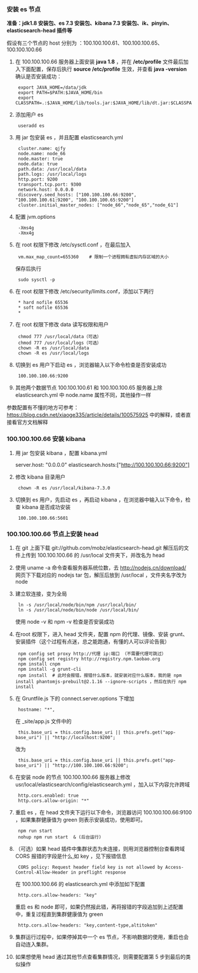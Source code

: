 
### 安装 es 节点

**准备：jdk1.8 安装包、es 7.3 安装包、kibana 7.3 安装包、ik、pinyin、elasticsearch-head 插件等**

假设有三个节点的 host 分别为 ：100.100.100.61、100.100.100.65、100.100.100.66

1. 在 100.100.100.66 服务器上面安装 **java 1.8** ，并在 **/etc/profile** 文件最后加入下面配置，保存后执行 **source /etc/profile** 生效，并查看 **java -version** 确认是否安装成功：
	
		export JAVA_HOME=/data/jdk
		export PATH=$PATH:$JAVA_HOME/bin
		export CLASSPATH=.:$JAVA_HOME/lib/tools.jar:$JAVA_HOME/lib/dt.jar:$CLASSPATH

2. 添加用户 es

		useradd es
		
3. 用 jar 包安装 es ，并且配置 elasticsearch.yml 

		cluster.name: qjfy
		node.name: node_66
		node.master: true
		node.data: true
		path.data: /usr/local/data
		path.logs: /usr/local/logs
		http.port: 9200
		transport.tcp.port: 9300
		network.host: 0.0.0.0
		discovery.seed_hosts: ["100.100.100.66:9200", "100.100.100.61:9200", "100.100.100.65:9200"]
		cluster.initial_master_nodes: ["node_66","node_65","node_61"]
		
4. 配置 jvm.options
	
		-Xms4g   
		-Xmx4g 
	
		
5. 在 root 权限下修改 /etc/sysctl.conf ，在最后加入

		vm.max_map_count=655360    # 限制一个进程拥有虚拟内存区域的大小
	
	保存后执行
	
		sudo sysctl -p
		
6. 在 root 权限下修改 /etc/security/limits.conf，添加以下两行
	
		* hard nofile 65536
		* soft nofile 65536
		* 
7. 在 root 权限下修改 data 读写权限和用户
	
		chmod 777 /usr/local/data（可选）
		chmod 777 /usr/local/logs（可选）
		chown -R es /usr/local/data
		chown -R es /usr/local/logs


8. 切换到 es 用户下启动 es ，浏览器输入以下命令检查是否安装成功

		100.100.100.66:9200	

10. 其他两个数据节点 100.100.100.61 和 100.100.100.65 服务器上除 elasticsearch.yml 中 node.name 属性不同，其他操作一样

	
参数配置有不懂的地方可参考：https://blog.csdn.net/xiaoge335/article/details/100575925 中的解释，或者直接看官方文档解释
    
### 100.100.100.66 安装 kibana 
		
1. 用 jar 包安装 kibana ，配置 kibana.yml

	server.host: "0.0.0.0"
	elasticsearch.hosts:["http://100.100.100.66:9200"]
	
2. 修改 kibana 目录用户

		chown -R es /usr/local/kibana-7.3.0
		
3. 切换到 es 用户，先启动 es ，再启动 kibana ，在浏览器中输入以下命令，检查 kibana 是否成功安装

		100.100.100.66:5601
	
### 100.100.100.66 节点上安装 head
1. 在 git 上面下载 git://github.com/mobz/elasticsearch-head.git  解压后的文件上传到 100.100.100.66 的 /usr/local 文件夹下，并改名为 head
2. 使用 uname -a  命令查看服务器系统位数，去 http://nodejs.cn/download/ 网页下下载对应的 nodejs tar 包，解压后放到 /usr/local ，文件夹名字改为 node 
3. 建立软连接，变为全局
	
		ln -s /usr/local/node/bin/npm /usr/local/bin/ 
		ln -s /usr/local/node/bin/node /usr/local/bin/

	使用 node -v 和 npm -v 检查是否安装成功
4. 在root 权限下，进入 head 文件夹，配置 npm 的代理、镜像、安装 grunt、安装插件（这个过程有点迷，总之能跑通，有懂的人可以评论告我）

		npm config set proxy http://代理 ip:端口 （不需要代理可跳过）
		npm config set registry http://registry.npm.taobao.org
		npm install cnpm
		npm install -g grunt-cli
		npm install  # 此时会报错，报错什么版本，就安装对应什么版本，我的是 npm install phantomjs-prebuilt@2.1.16 --ignore-scripts ，然后在执行 npm install
		
		
5. 在  Gruntfile.js 下的 connect.server.options 下增加

		hostname: "*",
		
	在 _site/app.js 文件中的
	
		this.base_uri = this.config.base_uri || this.prefs.get("app-base_uri") || "http://localhost:9200";
		
	改为 
		
		this.base_uri = this.config.base_uri || this.prefs.get("app-base_uri") || "http://100.100.100.66:9200";
	
		
6. 在安装 node 的节点 100.100.100.66 服务器上修改 usr/local/elasticsearch/config/elasticsearch.yml ，加入以下内容允许跨域

		http.cors.enabled: true
		http.cors.allow-origin: "*"
		
7. 重启 es ，在 head 文件夹下运行以下命令，浏览器访问 100.100.100.66:9100 ，如果集群健康值为 green 则表示安装成功，使用即可。

		npm run start
		nohup npm run start  & (后台运行)
		
8. （可选）如果 head 插件中集群状态为未连接，则用浏览器控制台查看跨域 CORS 报错的字段是什么,如 key ，见下报错信息

		CORS policy: Request header field key is not allowed by Access-Control-Allow-Header in preflight response
	
	在 100.100.100.66 的 elasticsearch.yml 中添加如下配置
	
		http.cors.allow-headers: "key"
		
	重启 es 和 node 即可，如果仍然报此错，再将报错的字段追加到上述配置中，重复过程直到集群健康值为 green 

		http.cors.allow-headers: "key,content-type,altitoken"
	
9. 集群运行过程中，如果停掉其中一个 es 节点，不影响数据的使用，重启也会自动连入集群。
10. 如果想使用 head 通过其他节点查看集群情况，则需要配置第 5 步到最后的类似操作